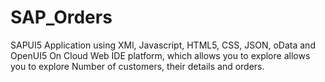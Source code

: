# SAP_Orders
SAPUI5 Application using XMl, Javascript, HTML5, CSS, JSON, oData and  OpenUI5 On Cloud Web IDE platform, which allows you to explore  allows you to explore Number of customers, their details and orders.
